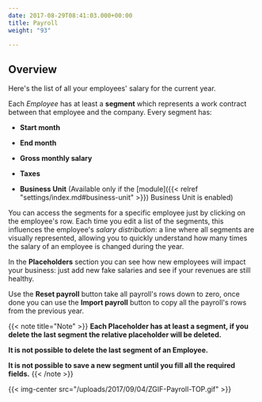 ```yaml
---
date: 2017-08-29T08:41:03.000+00:00
title: Payroll
weight: "93"

---
```

## Overview

Here's the list of all your employees' salary for the current year.

Each *Employee* has at least a **segment** which represents a work contract between that employee and the company. Every segment has:

* **Start month**

* **End month**

* **Gross monthly salary**

* **Taxes**

* **Business Unit** (Available only if the [module]({{< relref "settings/index.md#business-unit" >}}) Business Unit is enabled)

You can access the segments for a specific employee just by clicking on the employee's row. Each time you edit a list of the segments, this influences the employee's *salary distribution*: a line where all segments are visually represented, allowing you to quickly understand how many times the salary of an employee is changed during the year.

In the **Placeholders** section you can see how new employees will impact your business: just add new fake salaries and see if your revenues are still healthy.

Use the **Reset payroll** button take all payroll's rows down to zero, once done you can use the **Import payroll** button to copy all the payroll's rows from the previous year.

{{< note title="Note" >}}
**Each Placeholder has at least a segment, if you delete the last segment the relative placeholder will be deleted.**

**It is not possible to delete the last segment of an Employee.**

**It is not possible to save a new segment until you fill all the required fields.**
{{< /note >}}

{{< img-center src="/uploads/2017/09/04/ZGIF-Payroll-TOP.gif" >}}